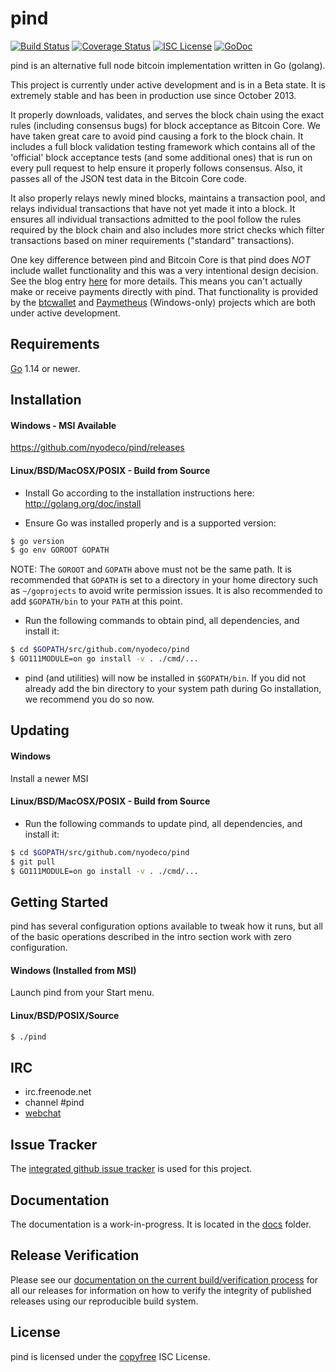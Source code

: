 pind
====

[![Build Status](https://github.com/nyodeco/pind/workflows/Build%20and%20Test/badge.svg)](https://github.com/nyodeco/pind/actions)
[![Coverage Status](https://coveralls.io/repos/github/nyodeco/pind/badge.svg?branch=master)](https://coveralls.io/github/nyodeco/pind?branch=master)
[![ISC License](https://img.shields.io/badge/license-ISC-blue.svg)](http://copyfree.org)
[![GoDoc](https://img.shields.io/badge/godoc-reference-blue.svg)](https://pkg.go.dev/github.com/nyodeco/pind)

pind is an alternative full node bitcoin implementation written in Go (golang).

This project is currently under active development and is in a Beta state.  It
is extremely stable and has been in production use since October 2013.

It properly downloads, validates, and serves the block chain using the exact
rules (including consensus bugs) for block acceptance as Bitcoin Core.  We have
taken great care to avoid pind causing a fork to the block chain.  It includes a
full block validation testing framework which contains all of the 'official'
block acceptance tests (and some additional ones) that is run on every pull
request to help ensure it properly follows consensus.  Also, it passes all of
the JSON test data in the Bitcoin Core code.

It also properly relays newly mined blocks, maintains a transaction pool, and
relays individual transactions that have not yet made it into a block.  It
ensures all individual transactions admitted to the pool follow the rules
required by the block chain and also includes more strict checks which filter
transactions based on miner requirements ("standard" transactions).

One key difference between pind and Bitcoin Core is that pind does *NOT* include
wallet functionality and this was a very intentional design decision.  See the
blog entry [here](https://web.archive.org/web/20171125143919/https://blog.conformal.com/pind-not-your-moms-bitcoin-daemon)
for more details.  This means you can't actually make or receive payments
directly with pind.  That functionality is provided by the
[btcwallet](https://github.com/btcsuite/btcwallet) and
[Paymetheus](https://github.com/btcsuite/Paymetheus) (Windows-only) projects
which are both under active development.

## Requirements

[Go](http://golang.org) 1.14 or newer.

## Installation

#### Windows - MSI Available

https://github.com/nyodeco/pind/releases

#### Linux/BSD/MacOSX/POSIX - Build from Source

- Install Go according to the installation instructions here:
  http://golang.org/doc/install

- Ensure Go was installed properly and is a supported version:

```bash
$ go version
$ go env GOROOT GOPATH
```

NOTE: The `GOROOT` and `GOPATH` above must not be the same path.  It is
recommended that `GOPATH` is set to a directory in your home directory such as
`~/goprojects` to avoid write permission issues.  It is also recommended to add
`$GOPATH/bin` to your `PATH` at this point.

- Run the following commands to obtain pind, all dependencies, and install it:

```bash
$ cd $GOPATH/src/github.com/nyodeco/pind
$ GO111MODULE=on go install -v . ./cmd/...
```

- pind (and utilities) will now be installed in ```$GOPATH/bin```.  If you did
  not already add the bin directory to your system path during Go installation,
  we recommend you do so now.

## Updating

#### Windows

Install a newer MSI

#### Linux/BSD/MacOSX/POSIX - Build from Source

- Run the following commands to update pind, all dependencies, and install it:

```bash
$ cd $GOPATH/src/github.com/nyodeco/pind
$ git pull
$ GO111MODULE=on go install -v . ./cmd/...
```

## Getting Started

pind has several configuration options available to tweak how it runs, but all
of the basic operations described in the intro section work with zero
configuration.

#### Windows (Installed from MSI)

Launch pind from your Start menu.

#### Linux/BSD/POSIX/Source

```bash
$ ./pind
```

## IRC

- irc.freenode.net
- channel #pind
- [webchat](https://webchat.freenode.net/?channels=pind)

## Issue Tracker

The [integrated github issue tracker](https://github.com/nyodeco/pind/issues)
is used for this project.

## Documentation

The documentation is a work-in-progress.  It is located in the [docs](https://github.com/nyodeco/pind/tree/master/docs) folder.

## Release Verification

Please see our [documentation on the current build/verification
process](https://github.com/nyodeco/pind/tree/master/release) for all our
releases for information on how to verify the integrity of published releases
using our reproducible build system.

## License

pind is licensed under the [copyfree](http://copyfree.org) ISC License.
